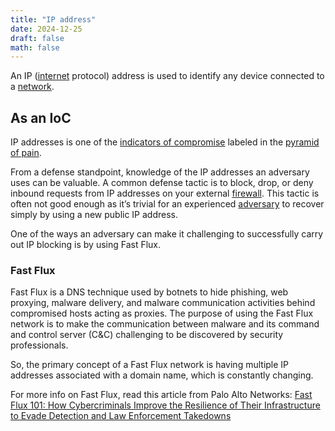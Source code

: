 ```yaml
---
title: "IP address"
date: 2024-12-25
draft: false
math: false
---
```

An IP ([internet](/internet) protocol) address is used to identify any device connected to a [network](/network).

## As an IoC

IP addresses is one of the [indicators of compromise](/indicators-of-compromise) labeled in the [pyramid of pain](/pyramid-of-pain).

From a defense standpoint, knowledge of the IP addresses an adversary
uses can be valuable. A common defense tactic is to block, drop, or deny
inbound requests from IP addresses on your external
[firewall](/firewall). This tactic is often not good enough as it’s
trivial for an experienced [adversary](/threat-actor) to recover simply
by using a new public IP address.

One of the ways an adversary can make it challenging to successfully carry out IP blocking is by using Fast Flux.

### Fast Flux

Fast Flux is a DNS technique used by botnets to hide phishing, web
proxying, malware delivery, and malware communication activities behind
compromised hosts acting as proxies. The purpose of using the Fast Flux
network is to make the communication between malware and its command and
control server (C&C) challenging to be discovered by security
professionals.

So, the primary concept of a Fast Flux network is having multiple IP
addresses associated with a domain name, which is constantly changing.

For more info on Fast Flux, read this article from Palo Alto Networks:
[Fast Flux 101: How Cybercriminals Improve the Resilience of Their Infrastructure to Evade Detection and Law Enforcement Takedowns](https://unit42.paloaltonetworks.com/fast-flux-101/)
